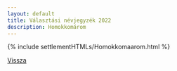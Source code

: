 ```yaml
---
layout: default
title: Választási névjegyzék 2022
description: Homokkomárom
---
```


{% include settlementHTMLs/Homokkomaarom.html %}

[Vissza](../)